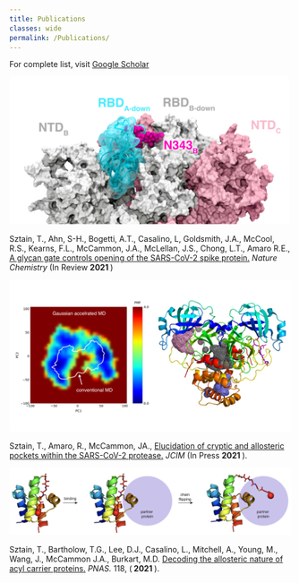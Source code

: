 ```yaml
---
title: Publications
classes: wide
permalink: /Publications/
---
```


For complete list, visit [Google Scholar](https://scholar.google.com/citations?user=86MMLgIAAAAJ&hl=en)

<img src="/assets/images/spike.gif" width="500">

Sztain, T., Ahn, S-H., Bogetti, A.T., Casalino, L, Goldsmith, J.A., McCool, R.S., Kearns, F.L., McCammon, J.A., McLellan, J.S., Chong,  L.T., Amaro R.E., [A glycan gate controls opening of the SARS-CoV-2 spike protein.](https://www.biorxiv.org/content/10.1101/2021.02.15.431212v2.full) <i> Nature Chemistry </i> (In Review <b> 2021 </b>)

<img src="/assets/images/protease.png" width="600">

Sztain, T., Amaro, R., McCammon, JA., [Elucidation of cryptic and allosteric pockets within the SARS-CoV-2 protease.](https://pubs.acs.org/doi/abs/10.1021/acs.jcim.1c00140) <i> JCIM </i>(In Press <b> 2021 </b>).

<img src="/assets/images/allostery.png" width="900">

Sztain, T., Bartholow, T.G., Lee, D.J., Casalino, L., Mitchell, A., Young, M., Wang, J., McCammon J.A., Burkart, M.D. [Decoding the allosteric nature of acyl carrier proteins.](https://www.pnas.org/content/118/16/e2025597118)<i> PNAS.</i> 118, (<b> 2021 </b>).

[jekyll-organization]: https://github.com/jekyll
